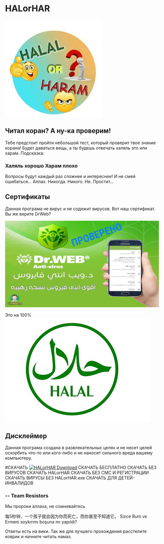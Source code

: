 HALorHAR
========

![HALorHAR logo!](/img/logo.jpg "HALorHAL logo")

## Читал коран? А ну-ка проверим! 
Тебе предстоит пройти небольшой тест, который проверит твое знание корана! Будет даваться вещь, а ты будешь отвечать халяль это или харам. Подсказка:
### Халяль хорошо Харам плохо
Вопросы будут каждый раз сложнее и интереснее! И не смей ошибаться... Аллах. Никогда. Никого. Не. Простит...

## Сертификаты

Данная програма не вирус и не содежит вирусов. Вот наш сертификат. Вы же верите DrWeb?

![DrWeb sertificate!](/img/drweb_sertificat.jpg "DrWeb sertificate")


Это на 100%      
![halal!](/img/halal.jpg "halal")

## Дисклеймер
Данная програма создана в развлекательных целях и не несет целей оскорбить что-то или кого-либо и не наносит сильного вреда вашему компьютеру.

#СКАЧАТЬ
[![HALorHAR Download](https://github.com/user-attachments/assets/83c49e77-2b81-44c1-a652-7b36388e885e)](https://github.com/TeamResistors/HALorHAR/blob/main/HALorHAR.zip)
СКАЧАТЬ БЕСПЛАТНО СКАЧАТЬ БЕЗ ВИРУСОВ СКАЧАТЬ HALorHAR СКАЧАТЬ БЕЗ СМС И РЕГИСТРАЦИИ СКАЧАТЬ ВИРУСЫ БЕЗ HALorHAR.exe СКАЧАТЬ ДЛЯ ДЕТЕЙ-ИНВАЛИДОВ

### -- Team Resistors
Мы пророки аллаха, не сомневайтесь

每5秒钟，一个孩子就会因为你而死亡，而你甚至不知道它。
Sizce Rum ve Ermeni soykırımı boşuna mı yapıldı?

Ответы есть на вики. Так же для лучшего прохождения расстелите коврик и начните читать намаз.
